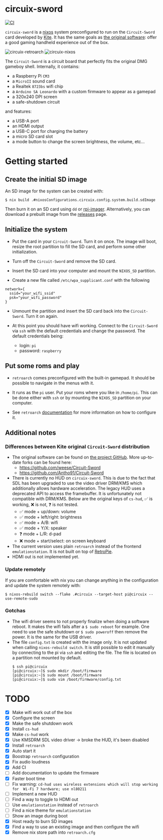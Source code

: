 # circuix-sword

[![CI][status-png]][status]

`circuix-sword` is a [nixos] system preconfigured to run on the `Circuit-Sword` 
card developed by [Kite]. It has the same goals as [the original 
software][Circuit-Sword]: offer a good gaming handheld experience out of the 
box.

![circuix-retroarch][circuix-retroarch]
![circuix-nixos][circuix-nixos]

The `Circuit-Sword` is a circuit board that perfectly fits the original DMG 
gameboy shell. Internally, it contains:
- a Raspberry Pi `CM3`
- a `MicroII` sound card
- a Realtek `8723bs` wifi chip
- a `Arduino SA Leonardo` with a custom firmware to appear as a gamepad
- a 320x240 DPI screen
- a safe-shutdown circuit

and features:
- a USB-A port
- an HDMI output
- a USB-C port for charging the battery
- a micro SD card slot
- a mode button to change the screen brightness, the volume, etc...

# Getting started

## Create the initial SD image

An SD image for the system can be created with:

```
$ nix build .#nixosConfigurations.circuix.config.system.build.sdImage
```

Then burn it on an SD card using `dd` or [rpi-imager]. Alternatively, you can 
download a prebuilt image from the [releases] page.

## Initialize the system

- Put the card in your `Circuit-Sword`. Turn it on once. The image will boot, 
  resize the root partition to fill the SD card, and perform some other 
  initialization.

- Turn off the `Circuit-Sword` and remove the SD card.

- Insert the SD card into your computer and mount the `NIXOS_SD` partition.

- Create a new file called `/etc/wpa_supplicant.conf` with the following

```
network={
  ssid="your_wifi_ssid"
  psk="your_wifi_password"
}
```

- Unmount the partition and insert the SD card back into the `Circuit-Sword`. 
  Turn it on again.

- At this point you should have wifi working. Connect to the `Circuit-Sword` 
  via `ssh` with the default credentials and change the password. The default 
  credentials being:
  - login: `pi`
  - password: `raspberry`

## Put some roms and play

- `retroarch` comes preconfigured with the built-in gamepad. It should be 
  possible to navigate in the menus with it.

- It runs as the `pi` user. Put your roms where you like in `/home/pi`. This 
  can be done either with `ssh` or by mounting the `NIXOS_SD` partition on your 
  computer.

- See `retroarch` [documentation](https://docs.libretro.com/) for more 
  information on how to configure it.

## Additional notes

### Differences between Kite original `Circuit-Sword` distribution

- The original software can be found on [the project GitHub][Circuit-Sword]. 
  More up-to-date forks can be found here:
  - https://github.com/weese/Circuit-Sword
  - https://github.com/Antho91/Circuit-Sword
- There is currently no HUD on `circuix-sword`. This is due to the fact that 
  SDL has been upgraded to use the video driver DRM/KMS which additionally 
  allows hardware acceleration. The legacy HUD uses a deprecated API to access 
  the framebuffer. It is unfortunately not compatible with DRM/KMS. Below are 
  the original keys of `cs-hud`, :white_check_mark: is working, :x: is not, 
  :question: is not tested.
  - :white_check_mark: mode + up/down: volume
  - :white_check_mark: mode + left/right: brightness
  - :white_check_mark: mode + A/B: wifi
  - :white_check_mark: mode + Y/X: speaker
  - :question: mode + L/R: d-pad
  - :x: mode + start/select: on screen keyboard
- The current version uses plain `retroarch` instead of the frontend 
  `emulationstation`. It is not built on top of [RetroPie].
- HDMI out is not implemented yet.

### Update remotely

If you are comfortable with nix you can change anything in the configuration 
and update the system remotely with:

```
$ nixos-rebuild switch --flake .#circuix --target-host pi@circuix --use-remote-sudo
```

### Gotchas

- The wifi driver seems to not properly finalize when doing a software reboot. 
  It makes the wifi fails after a `$ sudo reboot` for example. One need to use 
  the safe shutdown or `$ sudo poweroff` then remove the power. It is the same 
  for the USB driver.
- The file `config.txt` is created with the image only. It is not updated when 
  calling `nixos-rebuild switch`. It is still possible to edit it manually by 
  connecting to the pi via `ssh` and editing the file. The file is located on a 
  partition not mounted by default.
  ```
  $ ssh pi@circuix
  [pi@circuix:~]$ sudo mkdir /boot/firmware
  [pi@circuix:~]$ sudo mount /boot/firmware
  [pi@circuix:~]$ sudo vim /boot/firmware/config.txt
  ```

# TODO

- [X] Make wifi work out of the box
- [X] Configure the screen
- [X] Make the safe shutdown work
- [X] Install `cs-hud`
- [X] Make `cs-hud` work
- [X] Use KMSDRM SDL video driver -> broke the HUD, it's been disabled
- [X] Install `retroarch`
- [X] Auto start it
- [X] Boostrap `retroarch` configuration
- [X] Fix audio loudness
- [X] Add CI
- [ ] Add documentation to update the firmware
- [X] Faster boot time
- [ ] Fix warning: `cd-hud uses wireless extensions which will stop working for 
  Wi-Fi 7 hardware; use nl80211`
- [ ] Implement a new HUD
- [ ] Find a way to toggle to HDMI out
- [ ] Use `emulationstation` instead of `retroarch`
- [ ] Find a nice theme for `emulationstation`
- [ ] Show an image during boot
- [X] Host ready to burn SD images
- [X] Find a way to use an existing image and then configure the wifi
- [X] Remove nix store path into `retroarch.cfg`

[Circuit-Sword]: https://github.com/kiteretro/Circuit-Sword
[Kite]: https://kiteretro.com/
[RetroPie]: https://retropie.org.uk/
[circuix-nixos]: ./images/circuix-nixos.jpg
[circuix-retroarch]: ./images/circuix-retroarch.jpg
[nixos]: https://nixos.org/
[releases]: https://github.com/jecaro/circuix-sword/releases
[rpi-imager]: https://www.raspberrypi.com/software/
[status-png]: https://github.com/jecaro/circuix-sword/workflows/CI/badge.svg
[status]: https://github.com/jecaro/circuix-sword/actions

